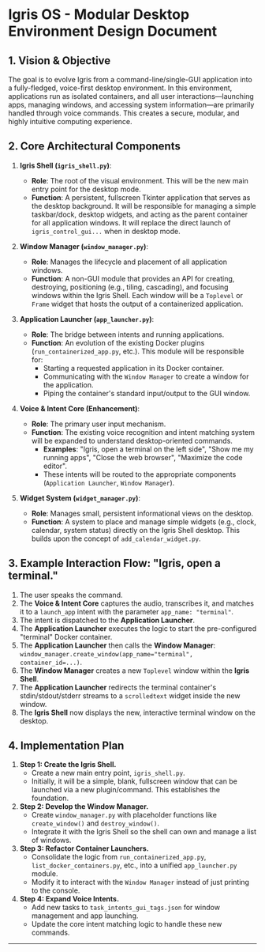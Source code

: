 # Igris OS - Modular Desktop Environment Design Document

## 1. Vision & Objective

The goal is to evolve Igris from a command-line/single-GUI application into a fully-fledged, voice-first desktop environment. In this environment, applications run as isolated containers, and all user interactions—launching apps, managing windows, and accessing system information—are primarily handled through voice commands. This creates a secure, modular, and highly intuitive computing experience.

## 2. Core Architectural Components

1.  **Igris Shell (`igris_shell.py`)**:
    -   **Role**: The root of the visual environment. This will be the new main entry point for the desktop mode.
    -   **Function**: A persistent, fullscreen Tkinter application that serves as the desktop background. It will be responsible for managing a simple taskbar/dock, desktop widgets, and acting as the parent container for all application windows. It will replace the direct launch of `igris_control_gui...` when in desktop mode.

2.  **Window Manager (`window_manager.py`)**:
    -   **Role**: Manages the lifecycle and placement of all application windows.
    -   **Function**: A non-GUI module that provides an API for creating, destroying, positioning (e.g., tiling, cascading), and focusing windows within the Igris Shell. Each window will be a `Toplevel` or `Frame` widget that hosts the output of a containerized application.

3.  **Application Launcher (`app_launcher.py`)**:
    -   **Role**: The bridge between intents and running applications.
    -   **Function**: An evolution of the existing Docker plugins (`run_containerized_app.py`, etc.). This module will be responsible for:
        -   Starting a requested application in its Docker container.
        -   Communicating with the `Window Manager` to create a window for the application.
        -   Piping the container's standard input/output to the GUI window.

4.  **Voice & Intent Core (Enhancement)**:
    -   **Role**: The primary user input mechanism.
    -   **Function**: The existing voice recognition and intent matching system will be expanded to understand desktop-oriented commands.
        -   **Examples**: "Igris, open a terminal on the left side", "Show me my running apps", "Close the web browser", "Maximize the code editor".
        -   These intents will be routed to the appropriate components (`Application Launcher`, `Window Manager`).

5.  **Widget System (`widget_manager.py`)**:
    -   **Role**: Manages small, persistent informational views on the desktop.
    -   **Function**: A system to place and manage simple widgets (e.g., clock, calendar, system status) directly on the Igris Shell desktop. This builds upon the concept of `add_calendar_widget.py`.

## 3. Example Interaction Flow: "Igris, open a terminal."

1.  The user speaks the command.
2.  The **Voice & Intent Core** captures the audio, transcribes it, and matches it to a `launch_app` intent with the parameter `app_name: "terminal"`.
3.  The intent is dispatched to the **Application Launcher**.
4.  The **Application Launcher** executes the logic to start the pre-configured "terminal" Docker container.
5.  The **Application Launcher** then calls the **Window Manager**: `window_manager.create_window(app_name="terminal", container_id=...)`.
6.  The **Window Manager** creates a new `Toplevel` window within the **Igris Shell**.
7.  The **Application Launcher** redirects the terminal container's stdin/stdout/stderr streams to a `scrolledtext` widget inside the new window.
8.  The **Igris Shell** now displays the new, interactive terminal window on the desktop.

## 4. Implementation Plan

1.  **Step 1: Create the Igris Shell.**
    -   Create a new main entry point, `igris_shell.py`.
    -   Initially, it will be a simple, blank, fullscreen window that can be launched via a new plugin/command. This establishes the foundation.
2.  **Step 2: Develop the Window Manager.**
    -   Create `window_manager.py` with placeholder functions like `create_window()` and `destroy_window()`.
    -   Integrate it with the Igris Shell so the shell can own and manage a list of windows.
3.  **Step 3: Refactor Container Launchers.**
    -   Consolidate the logic from `run_containerized_app.py`, `list_docker_containers.py`, etc., into a unified `app_launcher.py` module.
    -   Modify it to interact with the `Window Manager` instead of just printing to the console.
4.  **Step 4: Expand Voice Intents.**
    -   Add new tasks to `task_intents_gui_tags.json` for window management and app launching.
    -   Update the core intent matching logic to handle these new commands.

---